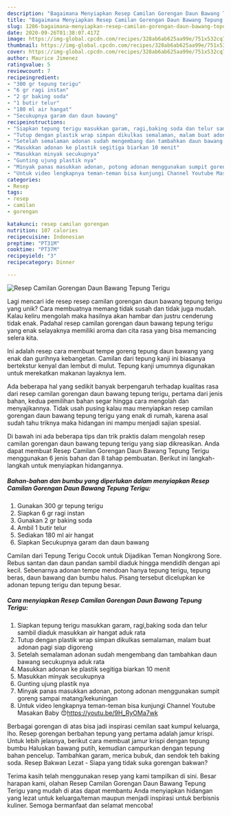 ```yaml
---
description: "Bagaimana Menyiapkan Resep Camilan Gorengan Daun Bawang Tepung Terigu Anti Gagal"
title: "Bagaimana Menyiapkan Resep Camilan Gorengan Daun Bawang Tepung Terigu Anti Gagal"
slug: 1286-bagaimana-menyiapkan-resep-camilan-gorengan-daun-bawang-tepung-terigu-anti-gagal
date: 2020-09-26T01:38:07.417Z
image: https://img-global.cpcdn.com/recipes/328ab6ab625aa99e/751x532cq70/resep-camilan-gorengan-daun-bawang-tepung-terigu-foto-resep-utama.jpg
thumbnail: https://img-global.cpcdn.com/recipes/328ab6ab625aa99e/751x532cq70/resep-camilan-gorengan-daun-bawang-tepung-terigu-foto-resep-utama.jpg
cover: https://img-global.cpcdn.com/recipes/328ab6ab625aa99e/751x532cq70/resep-camilan-gorengan-daun-bawang-tepung-terigu-foto-resep-utama.jpg
author: Maurice Jimenez
ratingvalue: 5
reviewcount: 7
recipeingredient:
- "300 gr tepung terigu"
- "6 gr ragi instan"
- "2 gr baking soda"
- "1 butir telur"
- "180 ml air hangat"
- "Secukupnya garam dan daun bawang"
recipeinstructions:
- "Siapkan tepung terigu masukkan garam, ragi,baking soda dan telur sambil diaduk masukkan air hangat aduk rata"
- "Tutup dengan plastik wrap simpan dikulkas semalaman, malam buat adonan pagi siap digoreng"
- "Setelah semalaman adonan sudah mengembang dan tambahkan daun bawang secukupnya aduk rata"
- "Masukkan adonan ke plastik segitiga biarkan 10 menit"
- "Masukkan minyak secukupnya"
- "Gunting ujung plastik nya"
- "Minyak panas masukkan adonan, potong adonan menggunakan sumpit goreng sampai matang/kekuningan"
- "Untuk video lengkapnya teman-teman bisa kunjungi Channel Youtube Masakan Baby 😊https://youtu.be/9H_RyOMa7wk"
categories:
- Resep
tags:
- resep
- camilan
- gorengan

katakunci: resep camilan gorengan 
nutrition: 107 calories
recipecuisine: Indonesian
preptime: "PT31M"
cooktime: "PT37M"
recipeyield: "3"
recipecategory: Dinner

---
```



![Resep Camilan Gorengan Daun Bawang Tepung Terigu](https://img-global.cpcdn.com/recipes/328ab6ab625aa99e/751x532cq70/resep-camilan-gorengan-daun-bawang-tepung-terigu-foto-resep-utama.jpg)

Lagi mencari ide resep resep camilan gorengan daun bawang tepung terigu yang unik? Cara membuatnya memang tidak susah dan tidak juga mudah. Kalau keliru mengolah maka hasilnya akan hambar dan justru cenderung tidak enak. Padahal resep camilan gorengan daun bawang tepung terigu yang enak selayaknya memiliki aroma dan cita rasa yang bisa memancing selera kita.

Ini adalah resep cara membuat tempe goreng tepung daun bawang yang enak dan gurihnya kebangetan. Camilan dari tepung kanji ini biasanya bertekstur kenyal dan lembut di mulut. Tepung kanji umumnya digunakan untuk merekatkan makanan layaknya lem.

Ada beberapa hal yang sedikit banyak berpengaruh terhadap kualitas rasa dari resep camilan gorengan daun bawang tepung terigu, pertama dari jenis bahan, kedua pemilihan bahan segar hingga cara mengolah dan menyajikannya. Tidak usah pusing kalau mau menyiapkan resep camilan gorengan daun bawang tepung terigu yang enak di rumah, karena asal sudah tahu triknya maka hidangan ini mampu menjadi sajian spesial.


Di bawah ini ada beberapa tips dan trik praktis dalam mengolah resep camilan gorengan daun bawang tepung terigu yang siap dikreasikan. Anda dapat membuat Resep Camilan Gorengan Daun Bawang Tepung Terigu menggunakan 6 jenis bahan dan 8 tahap pembuatan. Berikut ini langkah-langkah untuk menyiapkan hidangannya.

<!--inarticleads1-->

##### Bahan-bahan dan bumbu yang diperlukan dalam menyiapkan Resep Camilan Gorengan Daun Bawang Tepung Terigu:

1. Gunakan 300 gr tepung terigu
1. Siapkan 6 gr ragi instan
1. Gunakan 2 gr baking soda
1. Ambil 1 butir telur
1. Sediakan 180 ml air hangat
1. Siapkan Secukupnya garam dan daun bawang


Camilan dari Tepung Terigu Cocok untuk Dijadikan Teman Nongkrong Sore. Rebus santan dan daun pandan sambil diaduk hingga mendidih dengan api kecil. Sebenarnya adonan tempe mendoan hanya tepung terigu, tepung beras, daun bawang dan bumbu halus. Pisang tersebut dicelupkan ke adonan tepung terigu dan tepung besar. 

<!--inarticleads2-->

##### Cara menyiapkan Resep Camilan Gorengan Daun Bawang Tepung Terigu:

1. Siapkan tepung terigu masukkan garam, ragi,baking soda dan telur sambil diaduk masukkan air hangat aduk rata
1. Tutup dengan plastik wrap simpan dikulkas semalaman, malam buat adonan pagi siap digoreng
1. Setelah semalaman adonan sudah mengembang dan tambahkan daun bawang secukupnya aduk rata
1. Masukkan adonan ke plastik segitiga biarkan 10 menit
1. Masukkan minyak secukupnya
1. Gunting ujung plastik nya
1. Minyak panas masukkan adonan, potong adonan menggunakan sumpit goreng sampai matang/kekuningan
1. Untuk video lengkapnya teman-teman bisa kunjungi Channel Youtube Masakan Baby 😊https://youtu.be/9H_RyOMa7wk


Berbagai gorengan di atas bisa jadi inspirasi cemilan saat kumpul keluarga, lho. Resep gorengan berbahan tepung yang pertama adalah jamur krispi. Untuk lebih jelasnya, berikut cara membuat jamur krispi dengan tepung bumbu Haluskan bawang putih, kemudian campurkan dengan tepung bahan pencelup. Tambahkan garam, merica bubuk, dan sendok teh baking soda. Resep Bakwan Lezat - Siapa yang tidak suka gorengan bakwan? 

Terima kasih telah menggunakan resep yang kami tampilkan di sini. Besar harapan kami, olahan Resep Camilan Gorengan Daun Bawang Tepung Terigu yang mudah di atas dapat membantu Anda menyiapkan hidangan yang lezat untuk keluarga/teman maupun menjadi inspirasi untuk berbisnis kuliner. Semoga bermanfaat dan selamat mencoba!
